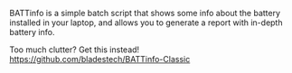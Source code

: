 BATTinfo is a simple batch script that shows some info about the battery installed in your laptop, and allows you to generate a report with in-depth battery info.


Too much clutter? Get this instead! https://github.com/bladestech/BATTinfo-Classic


